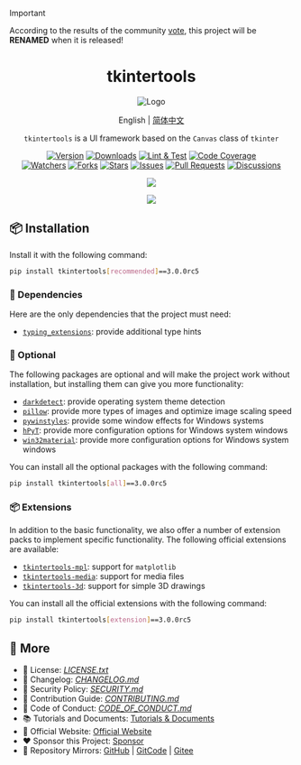 > [!IMPORTANT]  
> According to the results of the community [vote](https://github.com/Xiaokang2022/tkintertools/discussions/41), this project will be **RENAMED** when it is released!

<h1 align="center">tkintertools</h1>

<p align="center"><img src="https://xiaokang2022.github.io/tkintertools/logo.png" alt="Logo" title="Logo" /></p>

<p align="center">English | <a href="README.zh_CN.md">简体中文</a></p>

<p align="center">
<code>tkintertools</code> is a UI framework based on the <code>Canvas</code> class of <code>tkinter</code>
</p>

<p align="center">
<a href="https://github.com/Xiaokang2022/tkintertools/releases"><img src="https://custom-icon-badges.demolab.com/github/v/release/Xiaokang2022/tkintertools?logo=tag&label=Version" alt="Version" title="Version" /></a>
<a href="https://pypistats.org/packages/tkintertools"><img src="https://custom-icon-badges.demolab.com/pypi/dm/tkintertools?logo=download&label=Downloads" alt="Downloads" title="Downloads" /></a>
<a href="https://github.com/Xiaokang2022/tkintertools/actions"><img src="https://custom-icon-badges.demolab.com/github/actions/workflow/status/Xiaokang2022/tkintertools/python-package.yml?logo=play&label=Lint%20%26%20Test" alt="Lint & Test" title="Lint & Test"/></a>
<a href="https://codecov.io/gh/Xiaokang2022/tkintertools"><img src="https://img.shields.io/codecov/c/github/Xiaokang2022/tkintertools?logoColor=white&logo=codecov&label=Code Coverage" alt="Code Coverage" title="Code Coverage"></a>
<br/>
<a href="https://github.com/Xiaokang2022/tkintertools/watchers"><img src="https://custom-icon-badges.demolab.com/github/watchers/Xiaokang2022/tkintertools?style=flat&logo=eye&label=Watchers" alt="Watchers" title="Watchers" /></a>
<a href="https://github.com/Xiaokang2022/tkintertools/forks"><img src="https://custom-icon-badges.demolab.com/github/forks/Xiaokang2022/tkintertools?style=flat&logo=repo-forked&label=Forks" alt="Forks" title="Forks" /></a>
<a href="https://github.com/Xiaokang2022/tkintertools/stargazers"><img src="https://custom-icon-badges.demolab.com/github/stars/Xiaokang2022/tkintertools?color=gold&style=flat&logo=star&label=Stars" alt="Stars" title="Stars" /></a>
<a href="https://github.com/Xiaokang2022/tkintertools/issues"><img src="https://custom-icon-badges.demolab.com/github/issues/Xiaokang2022/tkintertools?logo=issue-opened&label=Issues" alt="Issues" title="Issues" /></a>
<a href="https://github.com/Xiaokang2022/tkintertools/pulls"><img src="https://custom-icon-badges.demolab.com/github/issues-pr/Xiaokang2022/tkintertools?logo=git-pull-request&label=Pull%20Requests" alt="Pull Requests" title="Pull Requests" /></a>
<a href="https://github.com/Xiaokang2022/tkintertools/discussions"><img src="https://custom-icon-badges.demolab.com/github/discussions/Xiaokang2022/tkintertools?logo=comment-discussion&label=Discussions" alt="Discussions" title="Discussions" /></a>
</p>

<p align="center">
<a href="https://github.com/Xiaokang2022/tkintertools/pulse"><img src="https://repobeats.axiom.co/api/embed/ab8fae686a5a96f91fa71c40c53c189310924f5e.svg" /></a>
</p>

<p align="center">
    <a href="https://star-history.com/#Xiaokang2022/tkintertools&Date">
        <picture>
            <source media="(prefers-color-scheme: dark)" srcset="https://api.star-history.com/svg?repos=Xiaokang2022/tkintertools&type=Date&theme=dark" />
            <source media="(prefers-color-scheme: light)" srcset="https://api.star-history.com/svg?repos=Xiaokang2022/tkintertools&type=Date" />
            <img src="https://api.star-history.com/svg?repos=Xiaokang2022/tkintertools&type=Date" />
        </picture>
    </a>
</p>

## 📦 Installation

Install it with the following command:

```bash
pip install tkintertools[recommended]==3.0.0rc5
```

### 📌 Dependencies

Here are the only dependencies that the project must need:

* [`typing_extensions`](https://github.com/python/typing_extensions): provide additional type hints

### 🎨 Optional

The following packages are optional and will make the project work without installation, but installing them can give you more functionality:

* [`darkdetect`](https://github.com/albertosottile/darkdetect): provide operating system theme detection
* [`pillow`](https://github.com/python-pillow/Pillow): provide more types of images and optimize image scaling speed
* [`pywinstyles`](https://github.com/Akascape/py-window-styles): provide some window effects for Windows systems
* [`hPyT`](https://github.com/Zingzy/hPyT): provide more configuration options for Windows system windows
* [`win32material`](https://github.com/littlewhitecloud/win32style): provide more configuration options for Windows system windows

You can install all the optional packages with the following command:

```bash
pip install tkintertools[all]==3.0.0rc5
```

### 📦 Extensions

In addition to the basic functionality, we also offer a number of extension packs to implement specific functionality. The following official extensions are available:

* [`tkintertools-mpl`](https://github.com/Xiaokang2022/tkintertools-mpl): support for `matplotlib`
* [`tkintertools-media`](https://github.com/Xiaokang2022/tkintertools-media): support for media files
* [`tkintertools-3d`](https://github.com/Xiaokang2022/tkintertools-3d): support for simple 3D drawings

You can install all the official extensions with the following command:

```bash
pip install tkintertools[extension]==3.0.0rc5
```

## 👀 More

* 📑 License: [*LICENSE.txt*](LICENSE.txt)
* 📘 Changelog: [*CHANGELOG.md*](CHANGELOG.md)
* 📕 Security Policy: [*SECURITY.md*](SECURITY.md)
* 📗 Contribution Guide: [*CONTRIBUTING.md*](CONTRIBUTING.md)
* 📙 Code of Conduct: [*CODE_OF_CONDUCT.md*](CODE_OF_CONDUCT.md)
* 📚 Tutorials and Documents: [Tutorials & Documents](https://xiaokang2022.github.io/tkintertools-docs/)
* 🎉 Official Website: [Official Website](https://xiaokang2022.github.io/tkintertools/)
* ❤️ Sponsor this Project: [Sponsor](https://xiaokang2022.github.io/tkintertools/Sponsor/)
* 🚀 Repository Mirrors:
[GitHub](https://github.com/Xiaokang2022/tkintertools) |
[GitCode](https://gitcode.com/Xiaokang2022/tkintertools) |
[Gitee](https://gitee.com/Xiaokang2022/tkintertools)
